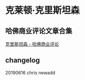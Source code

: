 # 克莱顿·克里斯坦森

## 哈佛商业评论文章合集

[克里斯坦森 - 哈佛商业评论](https://app.hbrchina.org/?app=search&controller=index&action=search&type=all&wd=%E5%85%8B%E9%87%8C%E6%96%AF%E5%9D%A6%E6%A3%AE&search_x=26&search_y=11&page=1&order=rel)

## changelog
20190616 chris newadd


